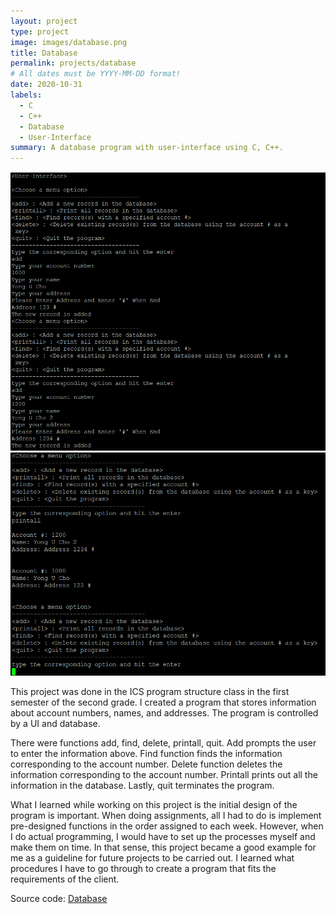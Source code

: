 ```yaml
---
layout: project
type: project
image: images/database.png
title: Database
permalink: projects/database
# All dates must be YYYY-MM-DD format!
date: 2020-10-31
labels:
  - C
  - C++
  - Database
  - User-Interface
summary: A database program with user-interface using C, C++.
---
```


<div class="images">
  <img src="../images/project1-11.png">
  <img src="../images/project1-2.png">
</div>

This project was done in the ICS program structure class in the first semester of the second grade. I created a program that stores information about account numbers, names, and addresses. The program is controlled by a UI and database. 

There were functions add, find, delete, printall, quit. Add prompts the user to enter the information above. Find function finds the information corresponding to the account number. Delete function deletes the information corresponding to the account number. Printall prints out all the information in the database. Lastly, quit terminates the program.
 
What I learned while working on this project is the initial design of the program is important. When doing assignments, all I had to do is implement pre-designed functions in the order assigned to each week. However, when I do actual programming, I would have to set up the processes myself and make them on time. In that sense, this project became a good example for me as a guideline for future projects to be carried out. I learned what procedures I have to go through to create a program that fits the requirements of the client.

Source code: <a href="https://github.com/yongu2000/database"><i class="large github icon"></i>Database</a>

